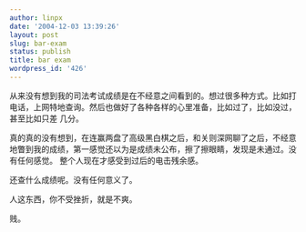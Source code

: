 ```yaml
---
author: linpx
date: '2004-12-03 13:39:26'
layout: post
slug: bar-exam
status: publish
title: bar exam
wordpress_id: '426'
---
```


从来没有想到我的司法考试成绩是在不经意之间看到的。想过很多种方式。比如打电话，上网特地查询。然后也做好了各种各样的心里准备，比如过了，比如没过，甚至比如只差
几分。


真的真的没有想到，在连赢两盘了高级黑白棋之后，和关则深网聊了之后，不经意地瞥到我的成绩，第一感觉还以为是成绩未公布，擦了擦眼睛，发现是未通过。没有任何感觉。
整个人现在才感受到过后的电击残余感。


还查什么成绩呢。没有任何意义了。


人这东西，你不受挫折，就是不爽。


贱。


